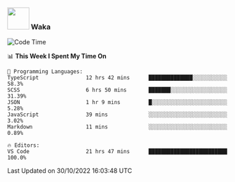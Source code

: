 ### <img src="https://media.giphy.com/media/VgCDAzcKvsR6OM0uWg/giphy.gif" width="50"> Waka

  <!--START_SECTION:waka-->
![Code Time](http://img.shields.io/badge/Code%20Time-1%2C000%20hrs%2043%20mins-blue)

📊 **This Week I Spent My Time On** 

```text
💬 Programming Languages: 
TypeScript               12 hrs 42 mins      ██████████████░░░░░░░░░░░   58.3% 
SCSS                     6 hrs 50 mins       ███████░░░░░░░░░░░░░░░░░░   31.39% 
JSON                     1 hr 9 mins         █░░░░░░░░░░░░░░░░░░░░░░░░   5.28% 
JavaScript               39 mins             ░░░░░░░░░░░░░░░░░░░░░░░░░   3.02% 
Markdown                 11 mins             ░░░░░░░░░░░░░░░░░░░░░░░░░   0.89%

🔥 Editors: 
VS Code                  21 hrs 47 mins      █████████████████████████   100.0%

```


 Last Updated on 30/10/2022 16:03:48 UTC
<!--END_SECTION:waka-->
